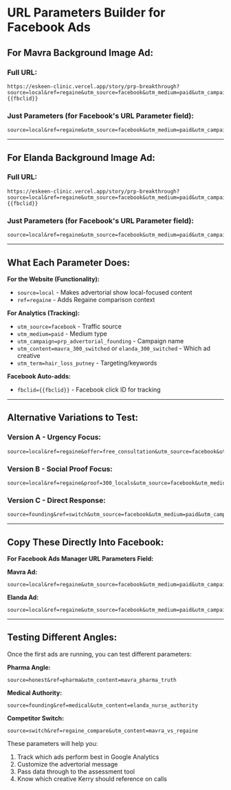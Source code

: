 # URL Parameters Builder for Facebook Ads

## For Mavra Background Image Ad:

### Full URL:
```
https://eskeen-clinic.vercel.app/story/prp-breakthrough?source=local&ref=regaine&utm_source=facebook&utm_medium=paid&utm_campaign=prp_advertorial_founding&utm_content=mavra_300_switched&utm_term=hair_loss_putney&fbclid={{fbclid}}
```

### Just Parameters (for Facebook's URL Parameter field):
```
source=local&ref=regaine&utm_source=facebook&utm_medium=paid&utm_campaign=prp_advertorial_founding&utm_content=mavra_300_switched&utm_term=hair_loss_putney
```

---

## For Elanda Background Image Ad:

### Full URL:
```
https://eskeen-clinic.vercel.app/story/prp-breakthrough?source=local&ref=regaine&utm_source=facebook&utm_medium=paid&utm_campaign=prp_advertorial_founding&utm_content=elanda_300_switched&utm_term=hair_loss_putney&fbclid={{fbclid}}
```

### Just Parameters (for Facebook's URL Parameter field):
```
source=local&ref=regaine&utm_source=facebook&utm_medium=paid&utm_campaign=prp_advertorial_founding&utm_content=elanda_300_switched&utm_term=hair_loss_putney
```

---

## What Each Parameter Does:

**For the Website (Functionality):**
- `source=local` - Makes advertorial show local-focused content
- `ref=regaine` - Adds Regaine comparison context

**For Analytics (Tracking):**
- `utm_source=facebook` - Traffic source
- `utm_medium=paid` - Medium type 
- `utm_campaign=prp_advertorial_founding` - Campaign name
- `utm_content=mavra_300_switched` or `elanda_300_switched` - Which ad creative
- `utm_term=hair_loss_putney` - Targeting/keywords

**Facebook Auto-adds:**
- `fbclid={{fbclid}}` - Facebook click ID for tracking

---

## Alternative Variations to Test:

### Version A - Urgency Focus:
```
source=local&ref=regaine&offer=free_consultation&utm_source=facebook&utm_medium=paid&utm_campaign=prp_advertorial_founding&utm_content=mavra_urgency&utm_term=hair_loss_putney
```

### Version B - Social Proof Focus:
```
source=local&ref=regaine&proof=300_locals&utm_source=facebook&utm_medium=paid&utm_campaign=prp_advertorial_founding&utm_content=mavra_social&utm_term=hair_loss_putney
```

### Version C - Direct Response:
```
source=founding&ref=switch&utm_source=facebook&utm_medium=paid&utm_campaign=prp_advertorial_founding&utm_content=mavra_direct&utm_term=regaine_alternative
```

---

## Copy These Directly Into Facebook:

**For Facebook Ads Manager URL Parameters Field:**

**Mavra Ad:**
```
source=local&ref=regaine&utm_source=facebook&utm_medium=paid&utm_campaign=prp_advertorial_founding&utm_content=mavra_300_switched&utm_term=hair_loss_putney
```

**Elanda Ad:**
```
source=local&ref=regaine&utm_source=facebook&utm_medium=paid&utm_campaign=prp_advertorial_founding&utm_content=elanda_300_switched&utm_term=hair_loss_putney
```

---

## Testing Different Angles:

Once the first ads are running, you can test different parameters:

**Pharma Angle:**
```
source=honest&ref=pharma&utm_content=mavra_pharma_truth
```

**Medical Authority:**
```
source=founding&ref=medical&utm_content=elanda_nurse_authority
```

**Competitor Switch:**
```
source=switch&ref=regaine_compare&utm_content=mavra_vs_regaine
```

These parameters will help you:
1. Track which ads perform best in Google Analytics
2. Customize the advertorial message
3. Pass data through to the assessment tool
4. Know which creative Kerry should reference on calls